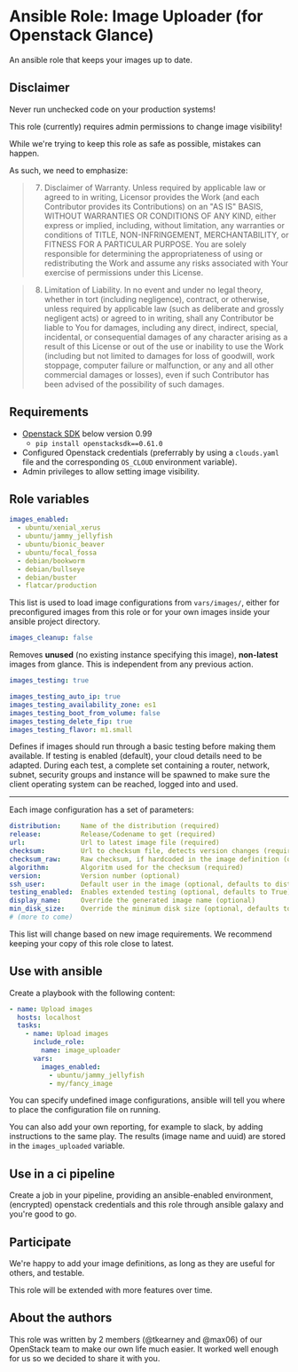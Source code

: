 # Ansible Role: Image Uploader (for Openstack Glance)

An ansible role that keeps your images up to date.

## Disclaimer

Never run unchecked code on your production systems!

This role (currently) requires admin permissions to change image visibility!

While we're trying to keep this role as safe as possible, mistakes can happen.

As such, we need to emphasize:

>   7. Disclaimer of Warranty. Unless required by applicable law or
>      agreed to in writing, Licensor provides the Work (and each
>      Contributor provides its Contributions) on an "AS IS" BASIS,
>      WITHOUT WARRANTIES OR CONDITIONS OF ANY KIND, either express or
>      implied, including, without limitation, any warranties or conditions
>      of TITLE, NON-INFRINGEMENT, MERCHANTABILITY, or FITNESS FOR A
>      PARTICULAR PURPOSE. You are solely responsible for determining the
>      appropriateness of using or redistributing the Work and assume any
>      risks associated with Your exercise of permissions under this License.

>   8. Limitation of Liability. In no event and under no legal theory,
>      whether in tort (including negligence), contract, or otherwise,
>      unless required by applicable law (such as deliberate and grossly
>      negligent acts) or agreed to in writing, shall any Contributor be
>      liable to You for damages, including any direct, indirect, special,
>      incidental, or consequential damages of any character arising as a
>      result of this License or out of the use or inability to use the
>      Work (including but not limited to damages for loss of goodwill,
>      work stoppage, computer failure or malfunction, or any and all
>      other commercial damages or losses), even if such Contributor
>      has been advised of the possibility of such damages.

## Requirements

  * [Openstack SDK](https://docs.openstack.org/openstacksdk/latest/install/index.html) below version 0.99
    * `pip install openstacksdk==0.61.0`
  * Configured Openstack credentials (preferrably by using a `clouds.yaml` file and the corresponding `OS_CLOUD` environment variable).
  * Admin privileges to allow setting image visibility.

## Role variables

```yaml
images_enabled:
  - ubuntu/xenial_xerus
  - ubuntu/jammy_jellyfish
  - ubuntu/bionic_beaver
  - ubuntu/focal_fossa
  - debian/bookworm
  - debian/bullseye
  - debian/buster
  - flatcar/production
```

This list is used to load image configurations from `vars/images/`, either for preconfigured images from this role or for your own images inside your ansible project directory.

```yaml
images_cleanup: false
```

Removes **unused** (no existing instance specifying this image), **non-latest** images from glance.
This is independent from any previous action.

```yaml
images_testing: true

images_testing_auto_ip: true
images_testing_availability_zone: es1
images_testing_boot_from_volume: false
images_testing_delete_fip: true
images_testing_flavor: m1.small
```

Defines if images should run through a basic testing before making them available.
If testing is enabled (default), your cloud details need to be adapted.
During each test, a complete set containing a router, network, subnet, security groups and instance will be spawned to make sure the client operating system can be reached, logged into and used.

---
Each image configuration has a set of parameters:

```yaml
distribution:     Name of the distribution (required)
release:          Release/Codename to get (required)
url:              Url to latest image file (required)
checksum:         Url to checksum file, detects version changes (required)
checksum_raw:     Raw checksum, if hardcoded in the image definition (optional, only if checksum is not set)
algorithm:        Algoritm used for the checksum (required)
version:          Version number (optional)
ssh_user:         Default user in the image (optional, defaults to distribution)
testing_enabled:  Enables extended testing (optional, defaults to True)
display_name:     Override the generated image name (optional)
min_disk_size:    Override the minimum disk size (optional, defaults to 10GB)
# (more to come)
```

This list will change based on new image requirements. We recommend keeping your copy of this role close to latest.

## Use with ansible

Create a playbook with the following content:

```yaml
- name: Upload images
  hosts: localhost
  tasks:
    - name: Upload images
      include_role:
        name: image_uploader
      vars:
        images_enabled:
          - ubuntu/jammy_jellyfish
          - my/fancy_image
```

You can specify undefined image configurations, ansible will tell you where to place the configuration file on running.

You can also add your own reporting, for example to slack, by adding instructions to the same play. The results (image name and uuid) are stored in the `images_uploaded` variable.

## Use in a ci pipeline

Create a job in your pipeline, providing an ansible-enabled environment, (encrypted) openstack credentials and this role through ansible galaxy and you're good to go.

## Participate

We're happy to add your image definitions, as long as they are useful for others, and testable.

This role will be extended with more features over time.

## About the authors

This role was written by 2 members (@tkearney and @max06) of our OpenStack team to make our own life much easier. It worked well enough for us so we decided to share it with you.
